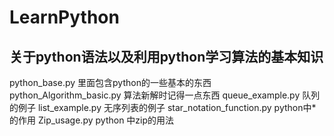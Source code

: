 # LearnPython
## 关于python语法以及利用python学习算法的基本知识
python_base.py 里面包含python的一些基本的东西
python_Algorithm_basic.py 算法新解时记得一点东西
queue_example.py 队列的例子
list_example.py 无序列表的例子
star_notation_function.py python中*的作用
Zip_usage.py python 中zip的用法
